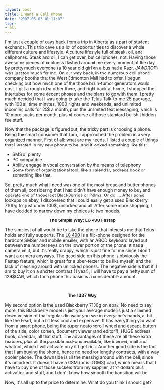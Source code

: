 ```yaml
---
layout: post
title: I Want a Cell Phone
date: '2007-05-03 01:11:07'
tags:
- all
---
```


I'm just a couple of days back from a trip in Alberta as a part of student exchange. This trip gave us a lot of opportunities to discover a whole different culture and lifestyle. A culture lifestyle full of steak, oil, and cellphones. Steak and oil, I can get over, but cellphones, not. Having those awesome pieces of coolness flashed around me every moment of the day by pretty much everyone (a 10 year old girl on a bus had a Razr. *JAWDROP*) was just too much for me. On our way back, in the numerous cell phone company booths that the West Edmonton Mall had to offer, I begun checking out how much one of the those brain-tumor generators would cost.  I got a rough idea other there, and right back at home, I shopped the intertubes for some decent phones and the plans to go with them. I pretty much decided that I was going to take the Telus Talk-to-me 25 package, with 100 all time minutes, 1000 nights and weekends, and unlimited incoming calls for 25$ a month, plus the unlimited text messaging, which is 10 more bucks per month, plus of course all those standard bullshit hidden fee stuff.

Now that the package is figured out, the tricky part is choosing a phone. Being the smart consumer that I am, I approached the problem in a very organized manner. First of all: what are my needs. I listed a couple of things that I wanted in my new phone to be, and it looked something like this:
<ul>
	<li> SMS o' plenty</li>
	<li>PC compatible</li>
	<li>Ability engage in vocal conversation by the means of telephony</li>
	<li>Some form of organizational tool, like a calendar, address book or something like that.</li>
</ul>
So, pretty much what I need was one of the most bread and butter phones of them all, considering that I had didn't have enough money to buy and operate one of those leet BlackBerries or Palms. Or do I... After some lookups on ebay, I discovered that I could easily get a used Blackberry 7100g for just under 100$, unlocked and all. After some more shopping, I have decided to narrow down my choices to two models.
<p align="center"> <strong>The Simple Way: LG 490 Fastap</strong></p>
<p align="left"> The simplest of all would be to take the phone that interests me that Telus holds and fully supports. The <a href="http://telusmobility.com/qc/pcs/handset_lg_490.shtml">LG 490</a> is a flip-phone designed for the hardcore SMSer and mobile emailer, with an ABCD keyboard layed out between the number keys on the lower portion of the phone. It has a camera on it, but it's really crappy, which is just fine for me since I don't want a camera anyways. The good side on this phone is obviously the Fastap feature, which is great for a uber-texter to be like myself, and the lack of messing around with unlocked phones. The negative side is that if  I am to buy it on a shorter contract (1 year), I will have to pay a hefty sum of 129$CAN, which for a phone this basic is a considerable amount.</p>
<p align="left">&nbsp;</p>
<p align="center"><strong>The 1337 Way</strong></p>
<p align="left">My second option is the used Blackberry 7100g on ebay. No need to say more, this Blackberry model is just your average model is just a slimmed down version of that regular dinosaur you see in everyone's hands, a  bit like the Pearl, but a bit less cool and expensive. It has everything you want from a smart phone, being the super neato scroll wheel and escape button of the side, color screen, document viewer (and editor?), HUGE address book, calendar, all that stuff. The advantages of these are all these extra features, plus all the possible add-ons available, like internet, mail and whatnot, which I will activate only if I get rich. Another good side is the fact that I am buying the phone, hence no need for lengthy contracts, with a way cooler phone. The downside is all the messing around with the cell, since it's unlocked. It doesn't have a GSM (or is it GMS) card, which means that I have to buy one of those suckers from my supplier, at ?? dollars plus activation and stuff, and I don't know how smooth the transition will be.</p>
<p align="left">Now, it's all up to the price to determine. What do you think I should get?</p>
